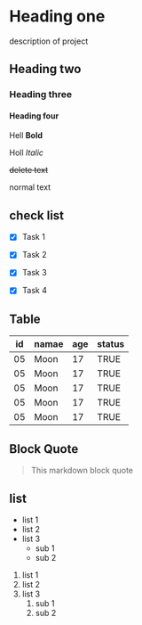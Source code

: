 # Heading one 
description of project
## Heading two

### Heading three
#### Heading four 

Hell **Bold**

Holl *Italic*

~~delete text~~

normal text 

## check list
- [x] Task 1

- [x] Task 2

- [x] Task 3

- [x] Task 4

## Table
|id| namae| age|status|
|--|------|----|------|
|05| Moon | 17 | TRUE |
|05| Moon | 17 | TRUE |
|05| Moon | 17 | TRUE |
|05| Moon | 17 | TRUE |
|05| Moon | 17 | TRUE |
##  Block Quote

> This markdown block quote

## list
- list 1
- list 2
- list 3
    - sub 1
    - sub 2
1. list 1
2. list 2
3. list 3
    1. sub 1
    2. sub 2